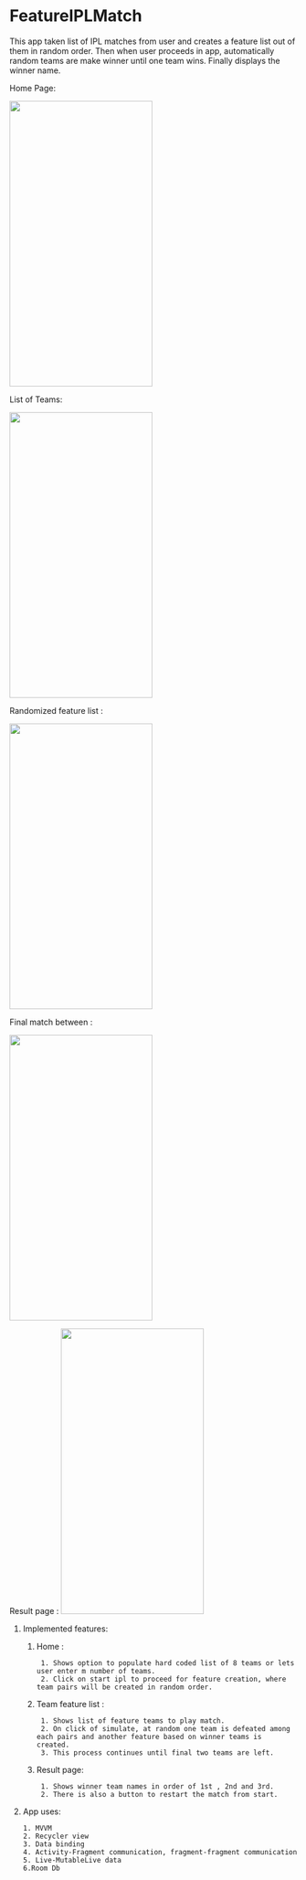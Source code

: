 # FeatureIPLMatch
This app taken list of IPL matches from user and creates a feature list out of them in random order. Then when user proceeds in app, automatically random teams are make winner until one team wins. Finally displays the winner name.


Home Page: 

<img src="https://user-images.githubusercontent.com/13178473/155842607-67d7ccfc-ee13-482a-b9fd-ecec14c90154.jpg" width="250" height="500">

List of Teams: 

<img src="https://user-images.githubusercontent.com/13178473/155842609-99b65b8c-4264-43e1-b59b-dadbeddd836f.jpg" width="250" height="500"> 

Randomized feature list : 

<img src="https://user-images.githubusercontent.com/13178473/155842605-799e4cd5-aa18-4323-88ec-308cd2849a40.jpg" width="250" height="500">

Final match between : 

<img src="https://user-images.githubusercontent.com/13178473/155842600-f7fe7db7-4376-4aae-984c-baefa6b908dd.jpg" width="250" height="500">     

Result page : <img src="https://user-images.githubusercontent.com/13178473/155842608-a17dd96d-4676-4782-a37e-3345e701e1b6.jpg" width="250" height="500">

1. Implemented features:
	1. Home : 


			1. Shows option to populate hard coded list of 8 teams or lets user enter m number of teams.
			2. Click on start ipl to proceed for feature creation, where team pairs will be created in random order.
	2. Team feature list :


			1. Shows list of feature teams to play match.
			2. On click of simulate, at random one team is defeated among each pairs and another feature based on winner teams is created.
			3. This process continues until final two teams are left.
	3. Result page:


			1. Shows winner team names in order of 1st , 2nd and 3rd.
			2. There is also a button to restart the match from start.

2.  App uses:
		
		1. MVVM
		2. Recycler view
		3. Data binding
		4. Activity-Fragment communication, fragment-fragment communication
		5. Live-MutableLive data
		6.Room Db
